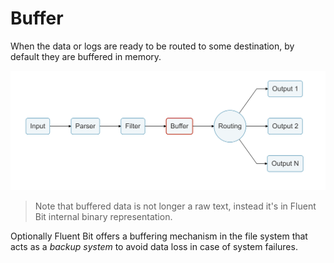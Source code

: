 # Buffer

When the data or logs are ready to be routed to some destination, by default they are buffered in memory.

![](../.gitbook/assets/logging_pipeline_buffer%20%281%29.png)

> Note that buffered data is not longer a raw text, instead it's in Fluent Bit internal binary representation.

Optionally Fluent Bit offers a buffering mechanism in the file system that acts as a _backup system_ to avoid data loss in case of system failures.

